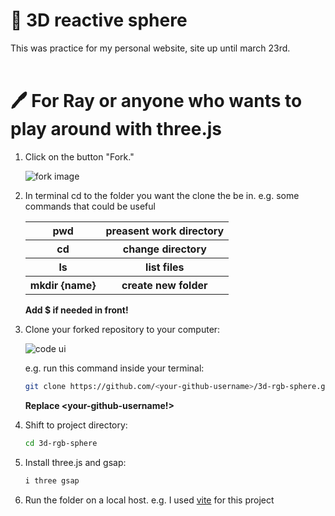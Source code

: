 # 📁 3D reactive sphere

This was practice for my personal website, site up until march 23rd.
<br></br>

# 🖊️ For Ray or anyone who wants to play around with three.js 

1. Click on the button "Fork."

   ![fork image](https://docs.github.com/assets/cb-28613/images/help/repository/fork_button.png)
   
2. In terminal cd to the folder you want the clone the be in.
   e.g. some commands that could be useful
   <table>
    <tr>
      <th>pwd</th>
      <th>preasent work directory</th>
    </tr>
    <tr>
      <th>cd</th>
      <th>change directory</th>
    </tr>
    <tr>
      <th>ls</th>
      <th>list files</th>
    </tr>
    <tr>
      <th>mkdir {name}</th>
      <th>create new folder</th>
    </tr>
   </table>
   
   **Add $ if needed in front!**

2. Clone your forked repository to your computer:

   ![code ui](https://docs.github.com/assets/images/help/repository/code-button.png)

    e.g. run this command inside your terminal:

    ```bash
    git clone https://github.com/<your-github-username>/3d-rgb-sphere.git
    ```
    **Replace \<your-github-username\!>**

4. Shift to project directory:

    ```bash
    cd 3d-rgb-sphere
    ```

5. Install three.js and gsap:

    ```bash
    i three gsap
    ```

6. Run the folder on a local host.
    e.g. I used [vite](https://vitejs.dev/guide/) for this project
    
    
    
    
